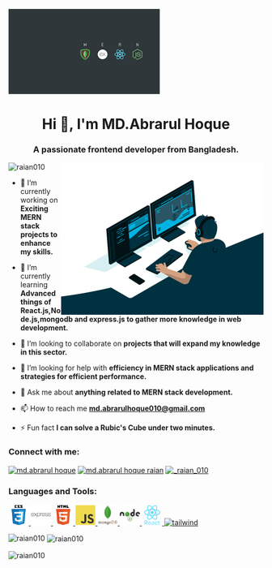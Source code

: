 ![logo](https://github.com/Raian010/Raian010/blob/main/download%20(1).png)
<h1 align="center">Hi 👋, I'm MD.Abrarul Hoque</h1>
<h3 align="center">A passionate frontend developer from Bangladesh.</h3>

<img align="right" alt="coding" width="400" src="https://github.com/Raian010/Raian010/blob/main/68747470733a2f2f63646e2e6472696262626c652e636f6d2f75736572732f3733303730332f73637265656e73686f74732f363538313234332f6176656e746f2e676966.gif">

<p align="left"> <img src="https://komarev.com/ghpvc/?username=raian010&label=Profile%20views&color=0e75b6&style=flat" alt="raian010" /> </p>

- 🔭 I’m currently working on **Exciting MERN stack projects to enhance my skills.**

- 🌱 I’m currently learning **Advanced things of React.js,Node.js,mongodb and express.js to gather more knowledge in web development.**

- 👯 I’m looking to collaborate on **projects that will expand my knowledge in this sector.**

- 🤝 I’m looking for help with **efficiency in MERN stack applications and strategies for efficient performance.**

- 💬 Ask me about **anything related to MERN stack development.**

- 📫 How to reach me **md.abrarulhoque010@gmail.com**

- ⚡ Fun fact **I can solve a Rubic's Cube under two minutes.**

<h3 align="left">Connect with me:</h3>
<p align="left">
<a href="https://linkedin.com/in/md.abrarul hoque" target="blank"><img align="center" src="https://raw.githubusercontent.com/rahuldkjain/github-profile-readme-generator/master/src/images/icons/Social/linked-in-alt.svg" alt="md.abrarul hoque" height="30" width="40" /></a>
<a href="https://fb.com/md.abrarul hoque raian" target="blank"><img align="center" src="https://raw.githubusercontent.com/rahuldkjain/github-profile-readme-generator/master/src/images/icons/Social/facebook.svg" alt="md.abrarul hoque raian" height="30" width="40" /></a>
<a href="https://instagram.com/_raian_010" target="blank"><img align="center" src="https://raw.githubusercontent.com/rahuldkjain/github-profile-readme-generator/master/src/images/icons/Social/instagram.svg" alt="_raian_010" height="30" width="40" /></a>
</p>

<h3 align="left">Languages and Tools:</h3>
<p align="left"> <a href="https://www.w3schools.com/css/" target="_blank" rel="noreferrer"> <img src="https://raw.githubusercontent.com/devicons/devicon/master/icons/css3/css3-original-wordmark.svg" alt="css3" width="40" height="40"/> </a> <a href="https://expressjs.com" target="_blank" rel="noreferrer"> <img src="https://raw.githubusercontent.com/devicons/devicon/master/icons/express/express-original-wordmark.svg" alt="express" width="40" height="40"/> </a> <a href="https://www.w3.org/html/" target="_blank" rel="noreferrer"> <img src="https://raw.githubusercontent.com/devicons/devicon/master/icons/html5/html5-original-wordmark.svg" alt="html5" width="40" height="40"/> </a> <a href="https://developer.mozilla.org/en-US/docs/Web/JavaScript" target="_blank" rel="noreferrer"> <img src="https://raw.githubusercontent.com/devicons/devicon/master/icons/javascript/javascript-original.svg" alt="javascript" width="40" height="40"/> </a> <a href="https://www.mongodb.com/" target="_blank" rel="noreferrer"> <img src="https://raw.githubusercontent.com/devicons/devicon/master/icons/mongodb/mongodb-original-wordmark.svg" alt="mongodb" width="40" height="40"/> </a> <a href="https://nodejs.org" target="_blank" rel="noreferrer"> <img src="https://raw.githubusercontent.com/devicons/devicon/master/icons/nodejs/nodejs-original-wordmark.svg" alt="nodejs" width="40" height="40"/> </a> <a href="https://reactjs.org/" target="_blank" rel="noreferrer"> <img src="https://raw.githubusercontent.com/devicons/devicon/master/icons/react/react-original-wordmark.svg" alt="react" width="40" height="40"/> </a> <a href="https://tailwindcss.com/" target="_blank" rel="noreferrer"> <img src="https://www.vectorlogo.zone/logos/tailwindcss/tailwindcss-icon.svg" alt="tailwind" width="40" height="40"/> </a> </p>

<p><img align="left" src="https://github-readme-stats.vercel.app/api/top-langs?username=raian010&show_icons=true&locale=en&layout=compact" alt="raian010" /></p>

<p>&nbsp;<img align="center" src="https://github-readme-stats.vercel.app/api?username=raian010&show_icons=true&locale=en" alt="raian010" /></p>

<p><img align="center" src="https://github-readme-streak-stats.herokuapp.com/?user=raian010&" alt="raian010" /></p>
